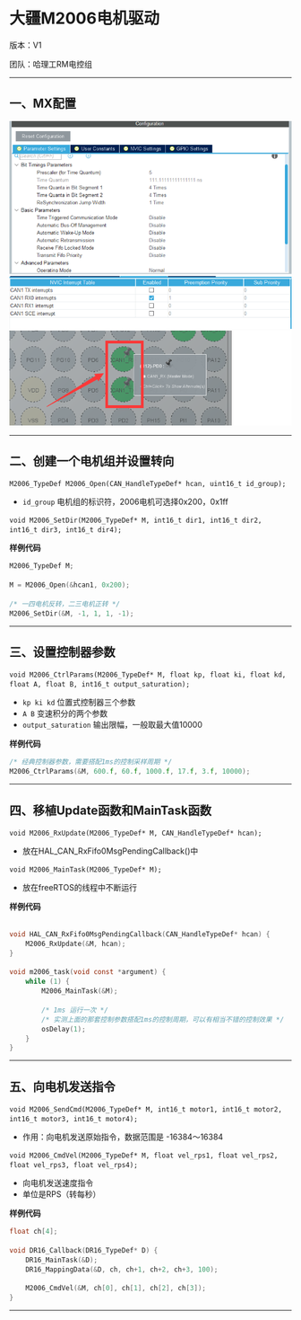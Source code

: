 # 大疆M2006电机驱动

版本：V1

团队：哈理工RM电控组

---

## 一、MX配置

![img1](https://github.com/RainFromCN/rm_aboard_driver/blob/master/M2006/img1.png)
![img2](https://github.com/RainFromCN/rm_aboard_driver/blob/master/M2006/img2.png)
![img3](https://github.com/RainFromCN/rm_aboard_driver/blob/master/M2006/img3.png)

---

## 二、创建一个电机组并设置转向

`M2006_TypeDef M2006_Open(CAN_HandleTypeDef* hcan, uint16_t id_group);`

- `id_group` 电机组的标识符，2006电机可选择0x200，0x1ff

`void M2006_SetDir(M2006_TypeDef* M, int16_t dir1, int16_t dir2, int16_t dir3, int16_t dir4);`

**样例代码**
```c
M2006_TypeDef M;

M = M2006_Open(&hcan1, 0x200);

/* 一四电机反转，二三电机正转 */
M2006_SetDir(&M, -1, 1, 1, -1);
```

---

## 三、设置控制器参数

`void M2006_CtrlParams(M2006_TypeDef* M, float kp, float ki, float kd, float A, float B, int16_t output_saturation);`

- `kp ki kd` 位置式控制器三个参数
- `A B` 变速积分的两个参数
- `output_saturation` 输出限幅，一般取最大值10000

**样例代码**
```c
/* 经典控制器参数，需要搭配1ms的控制采样周期 */
M2006_CtrlParams(&M, 600.f, 60.f, 1000.f, 17.f, 3.f, 10000);
```

---

## 四、移植Update函数和MainTask函数

`void M2006_RxUpdate(M2006_TypeDef* M, CAN_HandleTypeDef* hcan);`

- 放在HAL_CAN_RxFifo0MsgPendingCallback()中

`void M2006_MainTask(M2006_TypeDef* M);`

- 放在freeRTOS的线程中不断运行

**样例代码**
```c

void HAL_CAN_RxFifo0MsgPendingCallback(CAN_HandleTypeDef* hcan) {
    M2006_RxUpdate(&M, hcan);
}

void m2006_task(void const *argument) {
    while (1) {
        M2006_MainTask(&M);

        /* 1ms 运行一次 */
        /* 实测上面的那套控制参数搭配1ms的控制周期，可以有相当不错的控制效果 */
        osDelay(1);
    }
}
```

---

## 五、向电机发送指令

`void M2006_SendCmd(M2006_TypeDef* M, int16_t motor1, int16_t motor2, int16_t motor3, int16_t motor4);`

- 作用：向电机发送原始指令，数据范围是 -16384～16384

`void M2006_CmdVel(M2006_TypeDef* M, float vel_rps1, float vel_rps2, float vel_rps3, float vel_rps4);`

- 向电机发送速度指令
- 单位是RPS（转每秒）

**样例代码**
```c
float ch[4];

void DR16_Callback(DR16_TypeDef* D) {
    DR16_MainTask(&D);
    DR16_MappingData(&D, ch, ch+1, ch+2, ch+3, 100);

    M2006_CmdVel(&M, ch[0], ch[1], ch[2], ch[3]);
}
```

---

